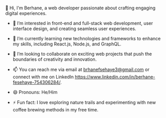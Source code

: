 👋 Hi, I'm Berhane, a web developer passionate about crafting engaging digital experiences.

- 👀 I’m interested in front-end and full-stack web development, user interface design, and creating seamless user experiences.
  
- 🌱 I’m currently learning new technologies and frameworks to enhance my skills, including React.js, Node.js, and GraphQL.

- 💞️ I’m looking to collaborate on exciting web projects that push the boundaries of creativity and innovation.

- 📫 You can reach me via email at brhanefsehaye3@gmail.com or connect with me on LinkedIn https://www.linkedin.com/in/berhane-fesehaye-754306284/.

- 😄 Pronouns: He/Him

- ⚡ Fun fact: I love exploring nature trails and experimenting with new coffee brewing methods in my free time.

<!---
berhane0307/berhane0307 is a ✨ special ✨ repository because its `README.md` (this file) appears on your GitHub profile.
You can click the Preview link to take a look at your changes.
--->
